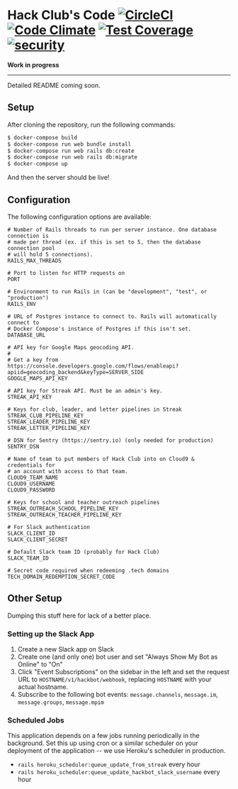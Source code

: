 # Hack Club's Code [![CircleCI](https://circleci.com/gh/hackclub/api.svg?style=shield)](https://circleci.com/gh/hackclub/api) [![Code Climate](https://codeclimate.com/github/hackclub/api/badges/gpa.svg)](https://codeclimate.com/github/hackclub/api) [![Test Coverage](https://codeclimate.com/github/hackclub/api/badges/coverage.svg)](https://codeclimate.com/github/hackclub/api/coverage) [![security](https://hakiri.io/github/hackclub/api/master.svg)](https://hakiri.io/github/hackclub/api/master)

**Work in progress**

---

Detailed README coming soon.

## Setup

After cloning the repository, run the following commands:

```sh
$ docker-compose build
$ docker-compose run web bundle install
$ docker-compose run web rails db:create
$ docker-compose run web rails db:migrate
$ docker-compose up
```

And then the server should be live!

## Configuration

The following configuration options are available:

```
# Number of Rails threads to run per server instance. One database connection is
# made per thread (ex. if this is set to 5, then the database connection pool
# will hold 5 connections).
RAILS_MAX_THREADS

# Port to listen for HTTP requests on
PORT

# Environment to run Rails in (can be "development", "test", or "production")
RAILS_ENV

# URL of Postgres instance to connect to. Rails will automatically connect to
# Docker Compose's instance of Postgres if this isn't set.
DATABASE_URL

# API key for Google Maps geocoding API.
#
# Get a key from https://console.developers.google.com/flows/enableapi?apiid=geocoding_backend&keyType=SERVER_SIDE
GOOGLE_MAPS_API_KEY

# API key for Streak API. Must be an admin's key.
STREAK_API_KEY

# Keys for club, leader, and letter pipelines in Streak
STREAK_CLUB_PIPELINE_KEY
STREAK_LEADER_PIPELINE_KEY
STREAK_LETTER_PIPELINE_KEY

# DSN for Sentry (https://sentry.io) (only needed for production)
SENTRY_DSN

# Name of team to put members of Hack Club into on Cloud9 & credentials for
# an account with access to that team.
CLOUD9_TEAM_NAME
CLOUD9_USERNAME
CLOUD9_PASSWORD

# Keys for school and teacher outreach pipelines
STREAK_OUTREACH_SCHOOL_PIPELINE_KEY
STREAK_OUTREACH_TEACHER_PIPELINE_KEY

# For Slack authentication
SLACK_CLIENT_ID
SLACK_CLIENT_SECRET

# Default Slack team ID (probably for Hack Club)
SLACK_TEAM_ID

# Secret code required when redeeming .tech domains
TECH_DOMAIN_REDEMPTION_SECRET_CODE
```

## Other Setup

Dumping this stuff here for lack of a better place.

### Setting up the Slack App

1. Create a new Slack app on Slack
2. Create one (and only one) bot user and set "Always Show My Bot as Online" to "On"
3. Click "Event Subscriptions" on the sidebar in the left and set the request URL to `HOSTNAME/v1/hackbot/webhook`, replacing `HOSTNAME` with your actual hostname.
4. Subscribe to the following bot events: `message.channels`, `message.im`, `message.groups`, `message.mpim`

### Scheduled Jobs

This application depends on a few jobs running periodically in the background. Set this up using cron or a similar scheduler on your deployment of the application -- we use Heroku's scheduler in production.

- `rails heroku_scheduler:queue_update_from_streak` every hour
- `rails heroku_scheduler:queue_update_hackbot_slack_username` every hour

